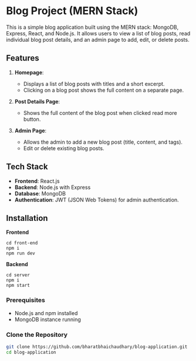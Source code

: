 # Blog Project (MERN Stack)

This is a simple blog application built using the MERN stack: MongoDB, Express, React, and Node.js. It allows users to view a list of blog posts, read individual blog post details, and an admin page to add, edit, or delete posts.

## Features

1. **Homepage**:
   - Displays a list of blog posts with titles and a short excerpt.
   - Clicking on a blog post shows the full content on a separate page.
2. **Post Details Page**:

   - Shows the full content of the blog post when clicked read more button.

3. **Admin Page**:
   - Allows the admin to add a new blog post (title, content, and tags).
   - Edit or delete existing blog posts.

## Tech Stack

- **Frontend**: React.js
- **Backend**: Node.js with Express
- **Database**: MongoDB
- **Authentication**: JWT (JSON Web Tokens) for admin authentication.

## Installation

**Frontend**

```
cd front-end
npm i
npm run dev
```

**Backend**

```
cd server
npm i
npm start
```

### Prerequisites

- Node.js and npm installed
- MongoDB instance running

### Clone the Repository

```bash
git clone https://github.com/bharatbhaichaudhary/blog-application.git
cd blog-application
```

